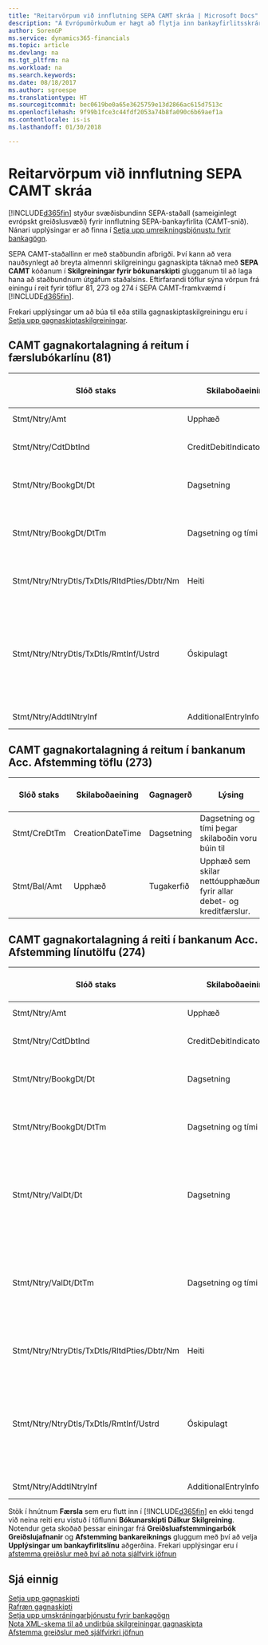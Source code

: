 ```yaml
---
title: "Reitarvörpum við innflutning SEPA CAMT skráa | Microsoft Docs"
description: "Á Evrópumörkuðum er hægt að flytja inn bankayfirlitsskrár með svæðisbundnum SEPA stöðlum (sameiginlegt evrópskt greiðslusvæði)."
author: SorenGP
ms.service: dynamics365-financials
ms.topic: article
ms.devlang: na
ms.tgt_pltfrm: na
ms.workload: na
ms.search.keywords: 
ms.date: 08/18/2017
ms.author: sgroespe
ms.translationtype: HT
ms.sourcegitcommit: bec0619be0a65e3625759e13d2866ac615d7513c
ms.openlocfilehash: 9f99b1fce3c44fdf2053a74b8fa090c6b69aef1a
ms.contentlocale: is-is
ms.lasthandoff: 01/30/2018

---
```

# <a name="field-mapping-when-importing-sepa-camt-files"></a>Reitarvörpum við innflutning SEPA CAMT skráa
[!INCLUDE[d365fin](includes/d365fin_md.md)]  styður svæðisbundinn SEPA-staðall (sameiginlegt evrópskt greiðslusvæði) fyrir innflutning SEPA-bankayfirlita (CAMT-snið). Nánari upplýsingar er að finna í [Setja upp umreikningsþjónustu fyrir bankagögn](bank-how-setup-bank-data-conversion-service.md).  

 SEPA CAMT-staðallinn er með staðbundin afbrigði. Því kann að vera nauðsynlegt að breyta almennri skilgreiningu gagnaskipta táknað með **SEPA CAMT** kóðanum í **Skilgreiningar fyrir bókunarskipti** glugganum til að laga hana að staðbundnum útgáfum staðalsins. Eftirfarandi töflur sýna vörpun frá einingu í reit fyrir töflur 81, 273 og 274 í SEPA CAMT-framkvæmd í [!INCLUDE[d365fin](includes/d365fin_md.md)].  

 Frekari upplýsingar um að búa til eða stilla gagnaskiptaskilgreiningu eru í [Setja upp gagnaskiptaskilgreiningar](across-how-to-set-up-data-exchange-definitions.md).  

## <a name="camt-data-mapping-to-fields-in-the-general-journal-table-81"></a>CAMT gagnakortalagning á reitum í færslubókarlínu (81)  

|Slóð staks|Skilaboðaeining|Gagnagerð|Lýsing|Auðkenni neikvæðs formerkis|Nr. reits|Heiti reits|  
|------------------|---------------------|---------------|-----------------|-------------------------------|---------------|----------------|  
|Stmt/Ntry/Amt|Upphæð|Tugakerfið|Peningaupphæð reiðufésfærslunnar.||13|Upphæð|  
|Stmt/Ntry/CdtDbtInd|CreditDebitIndicator|Texti|Sýnir hvort færsla er kredit-eða debet færslu|DBIT|13|Upphæð|  
|Stmt/Ntry/BookgDt/Dt|Dagsetning|Dagsetning|Dagsetning þegar færsla er bókuð á reikning á bókum reikningsstofnunar||5|Bókunardags.|  
|Stmt/Ntry/BookgDt/DtTm|Dagsetning og tími|Dagsetning og tími|Dagsetning og tími þegar færsla er bókuð á reikning á bókum reikningsstofnunar||5|Bókunardags.|  
|Stmt/Ntry/NtryDtls/TxDtls/RltdPties/Dbtr/Nm|Heiti|Texti|Nafn aðilans sem skuldar lánveitanda (til þrautavara) tiltekna fjárhæð.||1221|Upplýsingar um greiðanda|  
|Stmt/Ntry/NtryDtls/TxDtls/RmtInf/Ustrd|Óskipulagt|Texti|Upplýsingarnar til að gera samsvörun / afstemmingu á færslu með þeim vörum sem greiðsla er ætlað að stemma af, svo sem viðskiptareikningar í reikningskröfukerfi í ómótaðan formi||8|Lýsing|  
|Stmt/Ntry/AddtlNtryInf|AdditionalEntryInformation|Texti|Viðbótarupplýsingar um færslu||1222|Færsluupplýsingar|  

## <a name="camt-data-mapping-to-fields-in-the-bank-acc-reconciliation-table-273"></a>CAMT gagnakortalagning á reitum í bankanum Acc. Afstemming töflu (273)  

|Slóð staks|Skilaboðaeining|Gagnagerð|Lýsing|Auðkenni neikvæðs formerkis|Nr. reits|Heiti reits|  
|------------------|---------------------|---------------|-----------------|-------------------------------|---------------|----------------|  
|Stmt/CreDtTm|CreationDateTime|Dagsetning|Dagsetning og tími þegar skilaboðin voru búin til||3|Dags. yfirlits|  
|Stmt/Bal/Amt|Upphæð|Tugakerfið|Upphæð sem skilar nettóupphæðum fyrir allar debet- og kreditfærslur.||4|Lokastaða yfirlits|  

## <a name="camt-data-mapping-to-fields-in-the-bank-acc-reconciliation-line-table-274"></a>CAMT gagnakortalagning á reiti í bankanum Acc. Afstemming línutölfu (274)  

|Slóð staks|Skilaboðaeining|Gagnagerð|Lýsing|Auðkenni neikvæðs formerkis|Nr. reits|Heiti reits|  
|------------------|---------------------|---------------|-----------------|-------------------------------|---------------|----------------|  
|Stmt/Ntry/Amt|Upphæð|Tugakerfið|Peningaupphæð reiðufésfærslunnar.||7|Upphæð yfirlits|  
|Stmt/Ntry/CdtDbtInd|CreditDebitIndicator|Texti|Sýnir hvort færsla er kredit-eða debet færslu|DBIT|7|Upphæð yfirlits|  
|Stmt/Ntry/BookgDt/Dt|Dagsetning|Dagsetning|Dagsetning þegar færsla er bókuð á reikning á bókum reikningsstofnunar||5|Dags. færslu|  
|Stmt/Ntry/BookgDt/DtTm|Dagsetning og tími|Dagsetning og tími|Dagsetning og tími þegar færsla er bókuð á reikning á bókum reikningsstofnunar||5|Dags. færslu|  
|Stmt/Ntry/ValDt/Dt|Dagsetning|Dagsetning|Dagsetning þegar eignir verða í boði til reikningseiganda við kreditfærslu, eða hætta að vera til staðar til reikningseiganda við debetfærslu||12|Gildisdagur|  
|Stmt/Ntry/ValDt/DtTm|Dagsetning og tími|Dagsetning og tími|Dagsetning og tími þegar eignir verða í boði til reikningseiganda við kreditfærslu, eða hætta að vera til staðar til reikningseiganda við debetfærslu||12|Gildisdagur|  
|Stmt/Ntry/NtryDtls/TxDtls/RltdPties/Dbtr/Nm|Heiti|Texti|Nafn aðilans sem skuldar lánveitanda (til þrautavara) tiltekna fjárhæð.||15|Upplýsingar um greiðanda|  
|Stmt/Ntry/NtryDtls/TxDtls/RmtInf/Ustrd|Óskipulagt|Texti|Upplýsingarnar til að gera samsvörun / afstemmingu á færslu með þeim vörum sem greiðsla er ætlað að stemma af, svo sem viðskiptareikningar í reikningskröfukerfi í ómótaðan formi||6|Lýsing|  
|Stmt/Ntry/AddtlNtryInf|AdditionalEntryInformation|Texti|Viðbótarupplýsingar um færslu||16|Færsluupplýsingar|  

 Stök í hnútnum **Færsla** sem eru flutt inn í [!INCLUDE[d365fin](includes/d365fin_md.md)] en ekki tengd við neina reiti eru vistuð í töflunni **Bókunarskipti Dálkur Skilgreining**. Notendur geta skoðað þessar einingar frá **Greiðsluafstemmingarbók** **Greiðslujafnanir** og **Afstemming bankareiknings** gluggum með því að velja **Upplýsingar um bankayfirlitslínu** aðgerðina. Frekari upplýsingar eru í [afstemma greiðslur með því að nota sjálfvirk jöfnun](receivables-how-reconcile-payments-auto-application.md)  
## <a name="see-also"></a>Sjá einnig  
[Setja upp gagnaskipti](across-set-up-data-exchange.md)  
[Rafræn gagnaskipti](across-data-exchange.md)  
[Setja upp umskráningarþjónustu fyrir bankagögn](bank-how-setup-bank-data-conversion-service.md)   
[Nota XML-skema til að undirbúa skilgreiningar gagnaskipta](across-how-to-use-xml-schemas-to-prepare-data-exchange-definitions.md)  
[Afstemma greiðslur með sjálfvirkri jöfnun](receivables-how-reconcile-payments-auto-application.md)  

